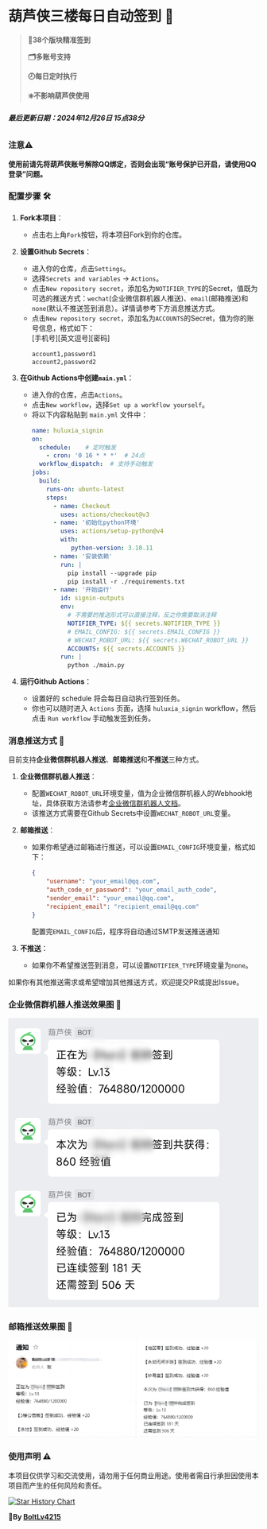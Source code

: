# 葫芦侠三楼每日自动签到 🚀

> **💯38个版块精准签到**
> 
> **🗂️多账号支持**
>
> 
> **🕗每日定时执行**
> 
> **❇️不影响葫芦侠使用**

###### **最后更新日期：2024年12月26日 15点38分**

### 注意⚠️
**使用前请先将葫芦侠账号解除QQ绑定，否则会出现“账号保护已开启，请使用QQ登录”问题。**

### 配置步骤 🛠️

1. **Fork本项目**：
   - 点击右上角`Fork`按钮，将本项目Fork到你的仓库。

2. **设置Github Secrets**：
   - 进入你的仓库，点击`Settings`。
   - 选择`Secrets and variables` -> `Actions`。
   - 点击`New repository secret`，添加名为`NOTIFIER_TYPE`的Secret，值既为可选的推送方式：`wechat`(企业微信群机器人推送)、`email`(邮箱推送)和`none`(默认不推送签到消息）。详情请参考下方消息推送方式。
   - 点击`New repository secret`，添加名为`ACCOUNTS`的Secret，值为你的账号信息，格式如下：<br/>
   [手机号][英文逗号][密码]
     ```
     account1,password1
     account2,password2
     ```

3. **在Github Actions中创建```main.yml```**：
   - 进入你的仓库，点击`Actions`。
   - 点击`New workflow`，选择`Set up a workflow yourself`。
   - 将以下内容粘贴到 `main.yml` 文件中：
     ```yaml
     name: huluxia_signin
     on:
       schedule:    # 定时触发
         - cron: '0 16 * * *'  # 24点
       workflow_dispatch:  # 支持手动触发
     jobs:
       build:
         runs-on: ubuntu-latest
         steps:
           - name: Checkout
             uses: actions/checkout@v3
           - name: '初始化python环境'
             uses: actions/setup-python@v4
             with:
                python-version: 3.10.11
           - name: '安装依赖'
             run: |
               pip install --upgrade pip
               pip install -r ./requirements.txt
           - name: '开始运行'
             id: signin-outputs
             env:
               # 不需要的推送形式可以直接注释，反之你需要取消注释            
               NOTIFIER_TYPE: ${{ secrets.NOTIFIER_TYPE }} 
               # EMAIL_CONFIG: ${{ secrets.EMAIL_CONFIG }}
               # WECHAT_ROBOT_URL: ${{ secrets.WECHAT_ROBOT_URL }}
               ACCOUNTS: ${{ secrets.ACCOUNTS }}
             run: |
               python ./main.py
     ```

4. **运行Github Actions**：
   - 设置好的 schedule 将会每日自动执行签到任务。
   - 你也可以随时进入 `Actions` 页面，选择 `huluxia_signin` workflow，然后点击 `Run workflow` 手动触发签到任务。

### 消息推送方式 📢

目前支持**企业微信群机器人推送**、**邮箱推送**和**不推送**三种方式。
1. **企业微信群机器人推送**：

   - 配置`WECHAT_ROBOT_URL`环境变量，值为企业微信群机器人的Webhook地址，具体获取方法请参考[企业微信群机器人文档](https://open.work.weixin.qq.com/help2/pc/14931?person_id=1)。
   - 该推送方式需要在Github Secrets中设置`WECHAT_ROBOT_URL`变量。

2. **邮箱推送**：

   - 如果你希望通过邮箱进行推送，可以设置`EMAIL_CONFIG`环境变量，格式如下：
     ```json
     {
         "username": "your_email@qq.com",
         "auth_code_or_password": "your_email_auth_code",
         "sender_email": "your_email@qq.com",
         "recipient_email": "recipient_email@qq.com"
     }
     ```
     配置完`EMAIL_CONFIG`后，程序将自动通过SMTP发送推送通知
3. **不推送**：
   - 如果你不希望推送签到消息，可以设置`NOTIFIER_TYPE`环境变量为`none`。
   
如果你有其他推送需求或希望增加其他推送方式，欢迎提交PR或提出Issue。

### 企业微信群机器人推送效果图 📸

![企业微信群机器人推送效果图](src/wechat.jpg)

### 邮箱推送效果图 📸
![邮箱推送推送效果图](src/email.png)


### 使用声明 ⚠️

本项目仅供学习和交流使用，请勿用于任何商业用途。使用者需自行承担因使用本项目而产生的任何风险和责任。

[![Star History Chart](https://api.star-history.com/svg?repos=BoltLv4215/huluxia_thirdfloor_signin&type=Date)](https://star-history.com/#BoltLv4215/huluxia_thirdfloor_signin&Date)<br/>

**🚩By [BoltLv4215](https://github.com/BoltLv4215 "点个Star和Follow吧！")**<br/>


